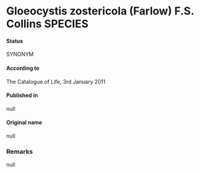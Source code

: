 # Gloeocystis zostericola (Farlow) F.S. Collins SPECIES

#### Status
SYNONYM

#### According to
The Catalogue of Life, 3rd January 2011

#### Published in
null

#### Original name
null

### Remarks
null